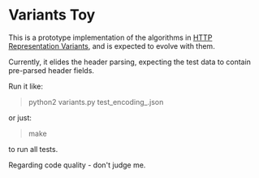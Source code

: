 
# Variants Toy

This is a prototype implementation of the algorithms in [HTTP Representation Variants](https://mnot.github.io/I-D/variants/), and is expected to evolve with them.

Currently, it elides the header parsing, expecting the test data to contain pre-parsed header fields.

Run it like:

> python2 variants.py test_encoding_.json

or just:

> make

to run all tests.

Regarding code quality - don't judge me.
